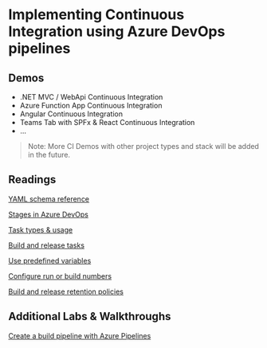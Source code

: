 # Implementing Continuous Integration using Azure DevOps pipelines

## Demos

- .NET MVC / WebApi Continuous Integration
- Azure Function App Continuous Integration
- Angular Continuous Integration
- Teams Tab with SPFx & React Continuous Integration
- ...

>Note: More CI Demos with other project types and stack will be added in the future.

## Readings

[YAML schema reference](https://docs.microsoft.com/en-us/azure/devops/pipelines/yaml-schema?view=azure-devops&tabs=schema)

[Stages in Azure DevOps](https://learn.microsoft.com/en-us/azure/devops/pipelines/process/stages?view=azure-devops&tabs=yaml)

[Task types & usage](https://learn.microsoft.com/en-us/azure/devops/pipelines/process/tasks?view=azure-devops&tabs=yaml)

[Build and release tasks](https://learn.microsoft.com/en-us/azure/devops/pipelines/tasks/?view=azure-devops)

[Use predefined variables](https://learn.microsoft.com/en-us/azure/devops/pipelines/build/variables?view=azure-devops&tabs=yaml)

[Configure run or build numbers](https://learn.microsoft.com/en-us/azure/devops/pipelines/process/run-number?view=azure-devops&tabs=yaml)

[Build and release retention policies](https://learn.microsoft.com/en-us/azure/devops/pipelines/policies/retention?view=azure-devops&tabs=yaml)

## Additional Labs & Walkthroughs

[Create a build pipeline with Azure Pipelines](https://learn.microsoft.com/en-us/training/modules/create-a-build-pipeline/?ns-enrollment-type=learningpath&ns-enrollment-id=learn.az-400-define-implement-continuous-integration)